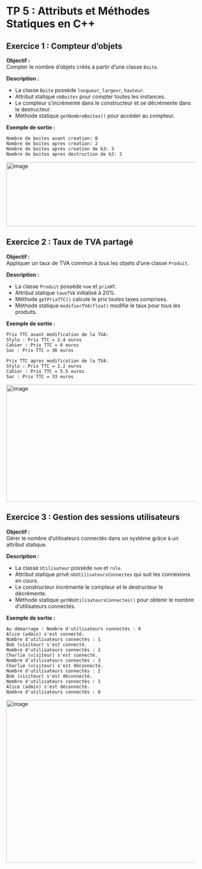 # TP 5 : Attributs et Méthodes Statiques en C++

## Exercice 1 : Compteur d’objets

**Objectif :**  
Compter le nombre d’objets créés à partir d’une classe `Boite`.

**Description :**  
- La classe `Boite` possède `longueur`, `largeur`, `hauteur`.  
- Attribut statique `nbBoites` pour compter toutes les instances.  
- Le compteur s’incrémente dans le constructeur et se décrémente dans le destructeur.  
- Méthode statique `getNombreBoites()` pour accéder au compteur.

**Exemple de sortie :**  

```
Nombre de boites avant creation: 0
Nombre de boites apres creation: 2
Nombre de boites apres creation de b3: 3
Nombre de boites apres destruction de b3: 2

```

<img width="869" height="171" alt="image" src="https://github.com/user-attachments/assets/c88bc707-5877-4e15-9548-a7f7c700f133" />


## Exercice 2 : Taux de TVA partagé

**Objectif :**  
Appliquer un taux de TVA commun à tous les objets d’une classe `Produit`.

**Description :**  
- La classe `Produit` possède `nom` et `prixHT`.  
- Attribut statique `tauxTVA` initialisé à 20%.  
- Méthode `getPrixTTC()` calcule le prix toutes taxes comprises.  
- Méthode statique `modifierTVA(float)` modifie le taux pour tous les produits.

**Exemple de sortie :**

```
Prix TTC avant modification de la TVA:
Stylo : Prix TTC = 2.4 euros
Cahier : Prix TTC = 6 euros
Sac : Prix TTC = 36 euros

Prix TTC apres modification de la TVA:
Stylo : Prix TTC = 2.2 euros
Cahier : Prix TTC = 5.5 euros
Sac : Prix TTC = 33 euros

```
<img width="781" height="311" alt="image" src="https://github.com/user-attachments/assets/9fc507c3-2a3c-48ef-94ca-48d315011993" />



## Exercice 3 : Gestion des sessions utilisateurs

**Objectif :**  
Gérer le nombre d’utilisateurs connectés dans un système grâce à un attribut statique.

**Description :**  
- La classe `Utilisateur` possède `nom` et `role`.  
- Attribut statique privé `nbUtilisateursConnectes` qui suit les connexions en cours.  
- Le constructeur incrémente le compteur et le destructeur le décrémente.  
- Méthode statique `getNbUtilisateursConnectes()` pour obtenir le nombre d’utilisateurs connectés.

**Exemple de sortie :**  

```
Au démarrage : Nombre d'utilisateurs connectés : 0
Alice (admin) s'est connecté.
Nombre d'utilisateurs connectés : 1
Bob (visiteur) s'est connecté.
Nombre d'utilisateurs connectés : 2
Charlie (visiteur) s'est connecté.
Nombre d'utilisateurs connectés : 3
Charlie (visiteur) s'est déconnecté.
Nombre d'utilisateurs connectés : 2
Bob (visiteur) s'est déconnecté.
Nombre d'utilisateurs connectés : 1
Alice (admin) s'est déconnecté.
Nombre d'utilisateurs connectés : 0

```

<img width="841" height="433" alt="image" src="https://github.com/user-attachments/assets/d340bc22-4702-420e-aca2-5e9c8b601951" />



